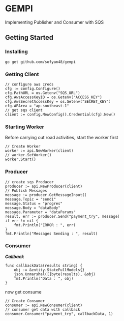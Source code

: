 # GEMPI
Implementing Publisher and Consumer with SQS
## Getting Started

### Installing
```
go get github.com/sofyan48/gempi
```
### Getting Client
```golang
// configure aws creds
cfg := config.Configure()
cfg.PathURL = os.Getenv("SQS_URL")
cfg.AwsAccessKeyID = os.Getenv("ACCESS_KEY")
cfg.AwsSecretAccessKey = os.Getenv("SECRET_KEY")
cfg.APArea = "ap-southeast-1"
// get sqs client
client := config.NewConfig().Credential(cfg).New()
```

### Starting Worker
Before carrying out road activities, start the worker first
```golang
// Create Worker
worker := api.NewWorker(client)
// worker.SetWorker()
worker.Start()
```

### Producer

```golang
// create sqs Producer
producer := api.NewProducer(client)
// Publish Messages
message := producer.GetMessageInput()
message.Topic = "send1"
message.Status = "progres"
message.Body = "dataBody"
message.Parameter = "dataParams"
result, err := producer.Send("payment_try", message)
if err != nil {
	fmt.Println("ERROR : ", err)
}
fmt.Println("Messages Sending : ", result)
```
### Consumer
***Callback***
```golang
func callbackData(results string) {
	obj := &entity.StateFullModels{}
	json.Unmarshal([]byte(results), &obj)
	fmt.Println("Data : ", obj)
}
```
now get consume
```golang
// Create Consumer
consumer := api.NewConsumer(client)
// consumer get data with callback
consumer.Consumer("payment_try", callbackData, 1)
```
